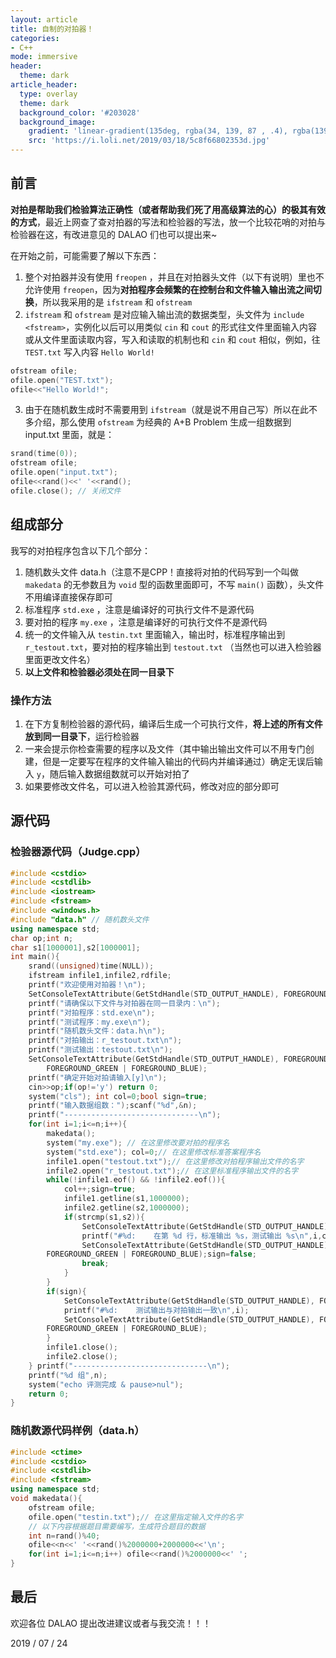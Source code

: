 ```yaml
---
layout: article
title: 自制的对拍器！
categories: 
- C++
mode: immersive
header:
  theme: dark
article_header:
  type: overlay
  theme: dark
  background_color: '#203028'
  background_image:
    gradient: 'linear-gradient(135deg, rgba(34, 139, 87 , .4), rgba(139, 34, 139, .4))'
    src: 'https://i.loli.net/2019/03/18/5c8f66802353d.jpg'
---
```

<!--more-->
## 前言

**对拍是帮助我们检验算法正确性（或者帮助我们死了用高级算法的心）的极其有效的方式**，最近上网查了查对拍器的写法和检验器的写法，放一个比较花哨的对拍与检验器在这，有改进意见的 DALAO 们也可以提出来~

在开始之前，可能需要了解以下东西：

1. 整个对拍器并没有使用 `freopen` ，并且在对拍器头文件（以下有说明）里也不允许使用 `freopen`，因为**对拍程序会频繁的在控制台和文件输入输出流之间切换**，所以我采用的是 `ifstream` 和 `ofstream`
2. `ifstream` 和 `ofstream` 是对应输入输出流的数据类型，头文件为 `include <fstream>`，实例化以后可以用类似 `cin` 和 `cout` 的形式往文件里面输入内容或从文件里面读取内容，写入和读取的机制也和 `cin` 和 `cout` 相似，例如，往 `TEST.txt` 写入内容 `Hello World!`

```cpp
ofstream ofile;
ofile.open("TEST.txt");
ofile<<"Hello World!";
```

3. 由于在随机数生成时不需要用到 `ifstream`（就是说不用自己写）所以在此不多介绍，那么使用 `ofstream` 为经典的 A+B Problem 生成一组数据到 input.txt 里面，就是：

```cpp
srand(time(0));
ofstream ofile;
ofile.open("input.txt");
ofile<<rand()<<' '<<rand();
ofile.close(); // 关闭文件
```

## 组成部分

我写的对拍程序包含以下几个部分：

1. 随机数头文件 data.h（注意不是CPP！直接将对拍的代码写到一个叫做 `makedata` 的无参数且为 `void` 型的函数里面即可，不写 `main()` 函数），头文件不用编译直接保存即可
2. 标准程序 `std.exe` ，注意是编译好的可执行文件不是源代码 
3. 要对拍的程序 `my.exe` ，注意是编译好的可执行文件不是源代码
4. 统一的文件输入从 `testin.txt` 里面输入，输出时，标准程序输出到 `r_testout.txt`，要对拍的程序输出到 `testout.txt` （当然也可以进入检验器里面更改文件名）
5. **以上文件和检验器必须处在同一目录下**

### 操作方法

1. 在下方复制检验器的源代码，编译后生成一个可执行文件，**将上述的所有文件放到同一目录下**，运行检验器
2. 一来会提示你检查需要的程序以及文件（其中输出输出文件可以不用专门创建，但是一定要写在程序的文件输入输出的代码内并编译通过）确定无误后输入 `y`，随后输入数据组数就可以开始对拍了
3. 如果要修改文件名，可以进入检验其源代码，修改对应的部分即可

## 源代码

### 检验器源代码（Judge.cpp）

```cpp
#include <cstdio>
#include <cstdlib>
#include <iostream>
#include <fstream>
#include <windows.h>
#include "data.h" // 随机数头文件
using namespace std;
char op;int n;
char s1[1000001],s2[1000001];
int main(){
	srand((unsigned)time(NULL));
	ifstream infile1,infile2,rdfile;
	printf("欢迎使用对拍器！\n");
	SetConsoleTextAttribute(GetStdHandle(STD_OUTPUT_HANDLE), FOREGROUND_INTENSITY | FOREGROUND_BLUE);
	printf("请确保以下文件与对拍器在同一目录内：\n");
	printf("对拍程序：std.exe\n");
	printf("测试程序：my.exe\n");
	printf("随机数头文件：data.h\n");
	printf("对拍输出：r_testout.txt\n");
	printf("测试输出：testout.txt\n");
	SetConsoleTextAttribute(GetStdHandle(STD_OUTPUT_HANDLE), FOREGROUND_INTENSITY | FOREGROUND_RED |
		FOREGROUND_GREEN | FOREGROUND_BLUE);
	printf("确定开始对拍请输入[y]\n");
	cin>>op;if(op!='y') return 0;
	system("cls"); int col=0;bool sign=true;
	printf("输入数据组数：");scanf("%d",&n);
	printf("------------------------------\n");
	for(int i=1;i<=n;i++){
		makedata();
		system("my.exe"); // 在这里修改要对拍的程序名
		system("std.exe"); col=0;// 在这里修改标准答案程序名
		infile1.open("testout.txt");// 在这里修改对拍程序输出文件的名字
		infile2.open("r_testout.txt");// 在这里标准程序输出文件的名字
		while(!infile1.eof() && !infile2.eof()){
			col++;sign=true;
			infile1.getline(s1,1000000);
			infile2.getline(s2,1000000);
			if(strcmp(s1,s2)){
				SetConsoleTextAttribute(GetStdHandle(STD_OUTPUT_HANDLE), FOREGROUND_INTENSITY | FOREGROUND_RED);
				printf("#%d:	在第 %d 行，标准输出 %s，测试输出 %s\n",i,col,s2,s1);
				SetConsoleTextAttribute(GetStdHandle(STD_OUTPUT_HANDLE), FOREGROUND_INTENSITY | FOREGROUND_RED |
		FOREGROUND_GREEN | FOREGROUND_BLUE);sign=false;
				break;
			}
		}
		if(sign){
			SetConsoleTextAttribute(GetStdHandle(STD_OUTPUT_HANDLE), FOREGROUND_INTENSITY | FOREGROUND_GREEN);
			printf("#%d:	测试输出与对拍输出一致\n",i);
			SetConsoleTextAttribute(GetStdHandle(STD_OUTPUT_HANDLE), FOREGROUND_INTENSITY | FOREGROUND_RED |
		FOREGROUND_GREEN | FOREGROUND_BLUE);
		}
		infile1.close();
		infile2.close();
	} printf("------------------------------\n");
	printf("%d 组",n);
	system("echo 评测完成 & pause>nul");
	return 0;
}
```

### 随机数源代码样例（data.h）

```cpp
#include <ctime>
#include <cstdio>
#include <cstdlib>
#include <fstream>
using namespace std;
void makedata(){
	ofstream ofile;
	ofile.open("testin.txt");// 在这里指定输入文件的名字
    // 以下内容根据题目需要编写，生成符合题目的数据
	int n=rand()%40;
	ofile<<n<<' '<<rand()%2000000+2000000<<'\n';
	for(int i=1;i<=n;i++) ofile<<rand()%2000000<<' ';
}
```

## 最后

欢迎各位 DALAO 提出改进建议或者与我交流！！！

2019 / 07 / 24
